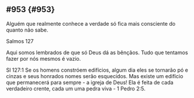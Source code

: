 ## #953 {#953}

Alguém que realmente conhece a verdade só fica mais consciente do quanto não sabe.

Salmos 127

Aqui somos lembrados de que só Deus dá as bênçãos. Tudo que tentamos fazer por nós mesmos é vazio.

Sl 127:1 Se os homens constróem edifícios, algum dia eles se tornarão pó e cinzas e seus honrados nomes serão esquecidos. Mas existe um edifício que permanecerá para sempre - a igreja de Deus! Ela é feita de cada verdadeiro crente, cada um uma pedra viva - 1 Pedro 2:5.